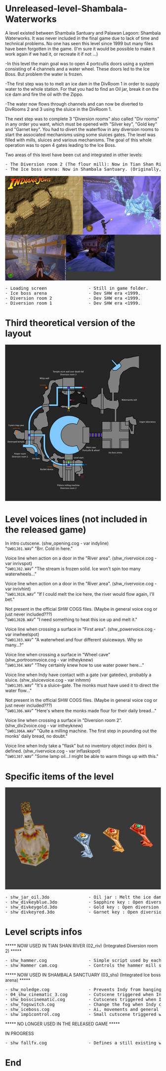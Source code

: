 # Unreleased-level-Shambala-Waterworks

A level existed between Shambala Santuary and Palawan Lagoon: Shambala Waterworks. It was never included in the final game due to lack of time and technical problems. No one has seen this level since 1999 but many files have been forgotten in the game. (I'm sure it would be possible to make it work again if we had it, or recreate it if not ...)

-In this level the main goal was to open 4 portcullis doors using a system consisting of 4 channels and a water wheel. These doors led to the Ice Boss. But problem the water is frozen.

-The first step was to to melt an ice dam in the DivRoom 1 in order to supply water to the whole station. For that you had to find an Oil jar, break it on the ice dam and fire the oil with the Zippo.

-The water now flows through channels and can now be diverted to DivRooms 2 and 3 using the sluice in the DivRoom 1.

The next step was to complete 3 "Diversion rooms" also called "Div rooms" in any order you want, which must be opened with "Silver key", "Gold key" and "Garnet key". You had to divert the waterflow in any diversion rooms to start the associated mechanisms using some sluices gates. The level was filled with mills, sluices and various mechanisms. The goal of this whole operation was to open 4 gates leading to the Ice Boss.

Two areas of this level have been cut and integrated in other levels:
<pre>
- The Diversion room 2 (The flour mill): Now in Tian Shan River. (The river was smaller and you can see a walled-up entrance that is no longer used)
- The Ice boss arena: Now in Shambala Santuary. (Originally, the Shambala Santuary level ended after giving the flower to the old lady).
</pre>
![alt text](https://raw.githubusercontent.com/Jones3D-The-Infernal-Engine/Unreleased-level-Shambala-Waterworks/a0f42e3c93322f6730956c780250681ad63ffc3c/04_shw.jpg?raw=true)
<pre>
- Loading screen                - Still in game folder.
- Ice boss arena                - Dev SHW era <1999.
- Diversion room 2              - Dev SHW era <1999.
- Diversion room 1              - Dev SHW era <1999.
</pre>

# Third theoretical version of the layout

![alt text](https://raw.githubusercontent.com/Jones3D-The-Infernal-Engine/Unreleased-level-Shambala-Waterworks/main/shw_map_v3.jpg?raw=true)

# Level voices lines (not included in the released game)

In intro cutscene. (shw_opening.cog - var indyline)<br/>
"```SW01J01.WAV```"	"Brr.  Cold in here."

Voice line when action on a door in the "River area". (shw_rivervoice.cog - var inrivspot)<br/>
"```SW01J02.WAV```" "The stream is frozen solid. Ice won't spin too many waterwheels..."

Voice line when action on a door in the "River area". (shw_rivervoice.cog - var inrivhint)<br/>
"```SW01J02A.WAV```" "If I could melt the ice here, the river would flow again, I'll bet."

Not present in the official SHW COGS files. (Maybe in general voice cog or just never included???)<br/>
"```SW01J02B.WAV```" "I need something to heat this ice up and melt it."

Voice line when crossing a surface in "First area". (shw_powervoice.cog - var inwheelspot)<br/>
"```SW01J03.WAV```" "A waterwheel and four different sluiceways.  Why so many...?"

Voice line when crossing a surface in "Wheel cave" (shw_portroomvoice.cog - var intheyknew)<br/>
"```SW01J04.WAV```" "They certainly knew how to use water power here..."

Voice line when Indy have contact with a gate (var gatedev), probably a sluice. (shw_sluicevoice.cog - var inhmm)<br/>
"```SW01J05.WAV```" "It's a sluice-gate.  The monks must have used it to direct the water flow..."

Not present in the official SHW COGS files. (Maybe in general voice cog or just never included???)<br/>
"```SW01J06.WAV```" "Here's where the monks made flour for their daily bread..."

Voice line when crossing a surface in "Diversion room 2". (shw_div2voice.cog - var intheyknew)<br/>
"```SW01J06A.WAV```" "Quite a milling machine.  The first step in pounding out the monks' daily bread, no doubt."

Voice line when Indy take a "flask" but no inventory object index (bin) is defined. (shw_rivervoice.cog - var inflaskspot)<br/>
"```SW01J07.WAV```" "Some lamp oil...I might be able to warm things up with this."

# Specific items of the level
![alt text](https://raw.githubusercontent.com/Jones3D-The-Infernal-Engine/Unreleased-level-Shambala-Waterworks/740511db93f360b053127e7d61f7d92da7569be8/04_shw_items.jpg?raw=true)
<pre>
- shw_jar_oil.3do               - Oil jar : Melt the ice dam.
- shw_divkeyblue.3do            - Sapphire key : Open diversion room 1.
- shw_divkeygold.3do            - Gold key : Open diversion room 2.
- shw_divkeyred.3do             - Garnet key : Open diversion room 3.
</pre>

# Level scripts infos

***** NOW USED IN TIAN SHAN RIVER (02_riv) (Integrated Diversion room 2) *****
<pre>
- shw_hammer.cog                - Simple script used by each of the three hammers to control Indy's crush death.
- shw_Hammer_cam.cog            - Controls the hammer mill status in the diversion room 2, once used by monks to produce their flour. In the original level, the machine only worked if Indy directed the flow of water in that room. (Using a sluice system located in a room that no longer exists, probably "the main cave"). If the water is diverted away from the diversion room 2, the machine is stopped and reset to a standard position which prevents Indy from climbing to the upper floors.
</pre>
***** NOW USED IN SHAMBALA SANCTUARY (03_shs) (Integrated Ice boss arena) *****
<pre>
- shw_noledge.cog               - Prevents Indy from hanging onto the ledge before the ground (thing) collapses below him (And then, not to pass his hands through the ground). By default the surface is not "hangable", it becomes "hangable" 1 second after the fall of the ground (Thing).
- 04_shw_cinematic_3.cog        - Cutscene triggered when Indy open the door at the end of the level, the holy woman sends him to Palawan.
- shw_bosscinematic.cog         - Cutscenes triggered when Indy entered in the arena showing the ice boss and when killing him.
- shw_fogswitch.cog             - Change the fog when Indy crosses surfaces (4 for artivate and 4 for desactivate).
- shw_iceboss.cog               - Ai, movements and general actions of the ice boss.
- shw_imp1control.cog           - Small cutscene triggered when Indy pick up the Urgon part.
</pre>
***** NO LONGER USED IN THE RELEASED GAME *****

IN PROGRESS
<pre>
- shw_fallfx.cog                - Defines a still existing water sound (riv_h20_rapid_a.wav) for "ghost objects" and also defines a downward sector thrust. Probably a waterfall that is part of the "waterslide park" usable by Indy and mentioned by the level designer. The script receive orders (user0:) from variable "icedamcog", which was probably "shw_newriver_thaw.cog". The water flowing after the dam melts would therefore supply one or more waterfalls that can be used by Indy. (And then, maybe visitable early in the level without water, sound an thrust?)
</pre>
# End
